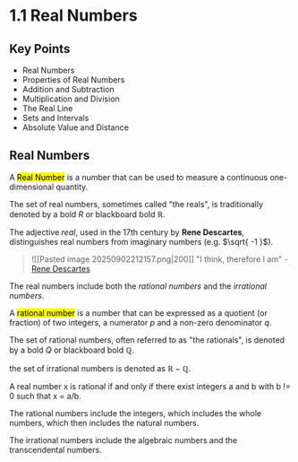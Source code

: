 # 1.1 Real Numbers

## Key Points

- Real Numbers
- Properties of Real Numbers
- Addition and Subtraction
- Multiplication and Division
- The Real Line
- Sets and Intervals
- Absolute Value and Distance

## Real Numbers



A <mark class="hltr-trippy">Real Number</mark> is a number that can be used to measure a continuous one-dimensional quantity.

The set of real numbers, sometimes called "the reals", is traditionally denoted by a bold $R$ or blackboard bold $\mathbb{R}$.

The adjective *real*, used in the 17th century by **Rene Descartes**, distinguishes real numbers from imaginary numbers (e.g. $\sqrt{ -1 }$).

> ![[Pasted image 20250902212157.png|200]]
> "I think, therefore I am" - [Rene Descartes](https://en.wikipedia.org/wiki/René_Descartes)

The real numbers include both the *rational numbers* and the *irrational numbers*.

A <mark class="hltr-trippy">rational number</mark> is a number that can be expressed as a quotient (or fraction) of two integers, a numerator $p$ and a non-zero denominator $q$.

The set of rational numbers, often referred to as "the rationals", is denoted by a bold $Q$ or blackboard bold $\mathbb{Q}$.

the set of irrational numbers is denoted as $\mathbb{R} - \mathbb{Q}$.

A real number x is rational if and only if there exist integers a and b with b != 0 such that x = a/b.

The rational numbers include the integers, which includes the whole numbers, which then includes the natural numbers.

The irrational numbers include the algebraic numbers and the transcendental numbers.